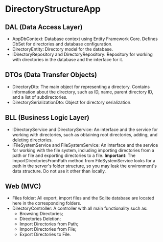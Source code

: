 # DirectoryStructureApp

## DAL (Data Access Layer)
- AppDbContext: Database context using Entity Framework Core. Defines DbSet for directories and database configuration.
- DirectoryEntity: Directory model for the database.
- IDirectoryRepository and DirectoryRepository: Repository for working with directories in the database and the interface for it.

## DTOs (Data Transfer Objects)
- DirectoryDto: The main object for representing a directory. Contains information about the directory, such as ID, name, parent directory ID, and a list of subdirectories.
- DirectorySerializationDto: Object for directory serialization.

## BLL (Business Logic Layer)
- IDirectoryService and DirectoryService: An interface and the service for working with directories, such as obtaining root directories, adding, and deleting directories.
- IFileSystemService and FileSystemService: An interface and the service for working with the file system, including importing directories from a path or file and exporting directories to a file.
**Important**: The ImportDirectoriesFromPath method from FileSystemService looks for a path in the server's folder structure, so you may leak the environment's data structure. Do not use it other than locally.
  
## Web (MVC)
- Files folder: All export, import files and the Sqlite database are located here in the corresponding folders.
- DirectoryController: A controller with all main functionality such as:
  - Browsing Directories;
  - Directories Deletion;
  - Import Directories from Path;
  - Import Directories from File;
  - Export Directories to File.


